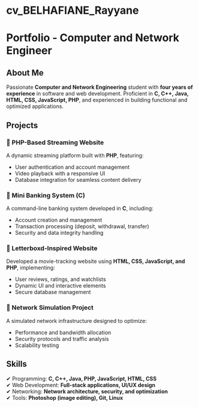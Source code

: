 # cv_BELHAFIANE_Rayyane
# Portfolio - Computer and Network Engineer

## About Me  
Passionate **Computer and Network Engineering** student with **four years of experience** in software and web development. Proficient in **C, C++, Java, HTML, CSS, JavaScript, PHP**, and experienced in building functional and optimized applications.  

## Projects  

### 📌 PHP-Based Streaming Website  
A dynamic streaming platform built with **PHP**, featuring:  
- User authentication and account management  
- Video playback with a responsive UI  
- Database integration for seamless content delivery  

### 📌 Mini Banking System (C)  
A command-line banking system developed in **C**, including:  
- Account creation and management  
- Transaction processing (deposit, withdrawal, transfer)  
- Security and data integrity handling  

### 📌 Letterboxd-Inspired Website  
Developed a movie-tracking website using **HTML, CSS, JavaScript, and PHP**, implementing:  
- User reviews, ratings, and watchlists  
- Dynamic UI and interactive elements  
- Secure database management  

### 📌 Network Simulation Project  
A simulated network infrastructure designed to optimize:  
- Performance and bandwidth allocation  
- Security protocols and traffic analysis  
- Scalability testing  

## Skills  
✔ Programming: **C, C++, Java, PHP, JavaScript, HTML, CSS**  
✔ Web Development: **Full-stack applications, UI/UX design**  
✔ Networking: **Network architecture, security, and optimization**  
✔ Tools: **Photoshop (image editing), Git, Linux**  

